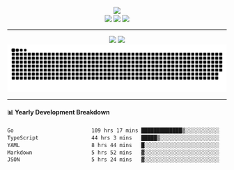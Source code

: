 <p align="center">
  <img src="https://readme-typing-svg.herokuapp.com?font=Fira+Code&pause=1000&color=FF69B4&center=true&vCenter=true&width=435&lines=%F0%9F%8F%B3%EF%B8%8F%E2%80%8D%E2%9A%A7%EF%B8%8F+BaiYi's+GitHub+Profile+%F0%9F%8F%B3%EF%B8%8F%E2%80%8D%E2%9A%A7%EF%B8%8F" />
  <br>
  <a href="https://mtf.wiki/"><img src="https://img.shields.io/static/v1?label=Gender&message=Male-To-Female&color=ff69b4&style=for-the-badge" /></a>
  <a href="https://github.com/WhiteElytra"><img src="https://img.shields.io/github/followers/WhiteElytra?label=github%20followers&logo=github&style=for-the-badge" /></a>
  <a href="https://twitter.com/WhiteElytra"><img src="https://img.shields.io/twitter/follow/WhiteElytra?label=twitter%20%40WhiteElytra&logo=twitter&style=for-the-badge" /></a>
</p>

-----

<p align="center">
  <img src="https://github-readme-stats.vercel.app/api?username=WhiteElytra&count_private=true&show_icons=true&theme=buefy" width="400" />
  <img src="https://streak-stats.demolab.com/?user=WhiteElytra" width="400" />
  <br>
  <img src="https://github.com/WhiteElytra/WhiteElytra/raw/output/github-contribution-grid-snake.svg" />
</p>

-----

#### 📊 Yearly Development Breakdown

<!--START_SECTION:waka-->

```txt
Go                         109 hrs 17 mins █████████████▒░░░░░░░░░░░   53.62 %
TypeScript                 44 hrs 3 mins   █████▒░░░░░░░░░░░░░░░░░░░   21.62 %
YAML                       8 hrs 44 mins   █░░░░░░░░░░░░░░░░░░░░░░░░   04.29 %
Markdown                   5 hrs 52 mins   ▓░░░░░░░░░░░░░░░░░░░░░░░░   02.88 %
JSON                       5 hrs 24 mins   ▓░░░░░░░░░░░░░░░░░░░░░░░░   02.65 %
```

<!--END_SECTION:waka-->
